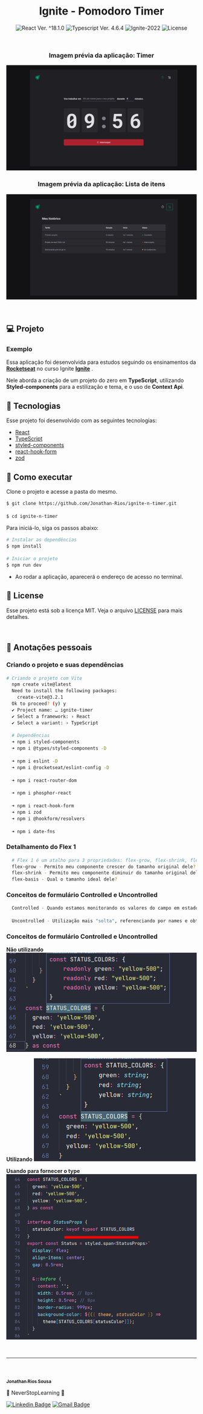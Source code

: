 <h1 align="center">Ignite - Pomodoro Timer</h1>

<p align="center">
  <img 
    src="https://img.shields.io/badge/React-%5E18.2.0-blue" 
    alt="React Ver. ^18.1.0"
  />
  <img 
    src="https://img.shields.io/badge/Typescript-%5E4.6.4-blue"
    alt="Typescript Ver. 4.6.4" 
  />
  <img
    src="https://img.shields.io/badge/Ignite-2022-green" 
    alt="Ignite-2022"
  />
  <img 
    alt="License"
    src="https://img.shields.io/static/v1?label=license&message=MIT&color=E51C44&labelColor=0A1033"
  />
</p>

<br>

<h3 align="center">Imagem prévia da aplicação: Timer</h3>

![cover](.github/project-preview.png?style=flat)


<h3 align="center">Imagem prévia da aplicação: Lista de itens</h3>

![cover](.github/project-preview2.png?style=flat)


<br>

## 💻 Projeto
### Exemplo
Essa aplicação foi desenvolvida para estudos seguindo os ensinamentos da **[Rocketseat](https://www.rocketseat.com.br/)** no curso Ignite **[Ignite](https://www.rocketseat.com.br/ignite)** .

Nele aborda a criação de um projeto do zero em <strong>TypeScript</strong>, utilizando <strong>Styled-components</strong> para a estilização e tema, e o uso de <strong>Context Api</strong>.

## 🧪 Tecnologias

Esse projeto foi desenvolvido com as seguintes tecnologias:

- [React](https://reactjs.org)
- [TypeScript](https://www.typescriptlang.org/)
- [styled-components](https://styled-components.com/)
- [react-hook-form](https://react-hook-form.com/)
- [zod](https://zod.dev/)


## 🚀 Como executar

Clone o projeto e acesse a pasta do mesmo.

```bash
$ git clone https://github.com/Jonathan-Rios/ignite-n-timer.git

$ cd ignite-n-timer
```

Para iniciá-lo, siga os passos abaixo:
```bash
# Instalar as dependências
$ npm install

# Iniciar o projeto
$ npm run dev
```
- Ao rodar a aplicação, aparecerá o endereço de acesso no terminal.
 
## 📝 License

Esse projeto está sob a licença MIT. Veja o arquivo [LICENSE](./LICENSE.md) para mais detalhes.

<br />


## 📓 Anotações pessoais

<h3>Criando o projeto e suas dependências </h3>

```bash
# Criando o projeto com Vite
  npm create vite@latest
  Need to install the following packages:
    create-vite@3.2.1
  Ok to proceed? (y) y
  ✔ Project name: … ignite-timer
  ✔ Select a framework: › React
  ✔ Select a variant: › TypeScript

  # Dependências
  ➜ npm i styled-components
  ➜ npm i @types/styled-components -D

  ➜ npm i eslint -D
  ➜ npm i @rocketseat/eslint-config -D

  ➜ npm i react-router-dom

  ➜ npm i phosphor-react

  ➜ npm i react-hook-form
  ➜ npm i zod
  ➜ npm i @hookform/resolvers

  ➜ npm i date-fns
```
<h3>Detalhamento do Flex 1 </h3>

```bash
  # Flex 1 é um atalho para 3 propriedades: flex-grow, flex-shrink, flex-basis.
  flex-grow - Permito meu componente crescer do tamanho original dele?  1[Sim] 0[Não]
  flex-shrink - Permito meu componente diminuir do tamanho original dele?  1[Sim] 0[Não]
  flex-basis - Qual o tamanho ideal dele?
```

<h3>Conceitos de formulário Controlled e Uncontrolled</h3>

```bash
  Controlled - Quando estamos monitorando os valores do campo em estados.

  Uncontrolled - Utilização mais "solta", referenciando por names e obtendo o valor no momento da necessidade.
```

<h3>Conceitos de formulário Controlled e Uncontrolled</h3>

<strong>Não utilizando</strong>
![cover](.github/example_with_as_const.png?style=flat)

<strong>Utilizando</strong>
![cover](.github/example_without_as_const.png?style=flat)

<strong>Usando para fornecer o type</strong>
![cover](.github/bonus_type_example_as_const.png?style=flat)
 

<br />

---
<br />

<a href="https://github.com/Jonathan-Rios">
 <img src="https://github.com/Jonathan-Rios.png" width="100px;" alt="" />
 <br />
 <sub><b>Jonathan Rios Sousa</b></sub></a>

💠 NeverStopLearning 💠

[![Linkedin Badge](https://img.shields.io/badge/-Jonathan-blue?style=flat-square&logo=Linkedin&logoColor=white&link=https://www.linkedin.com/in/jonathan-rios-sousa-19b3431b6/)](https://www.linkedin.com/in/jonathan-rios-sousa-19b3431b6/) 
[![Gmail Badge](https://img.shields.io/badge/-jonathan.riosousa@gmail.com-c14438?style=flat-square&logo=Gmail&logoColor=white&link=mailto:jonathan.riosousa@gmail.com)](mailto:jonathan.riosousa@gmail.com)